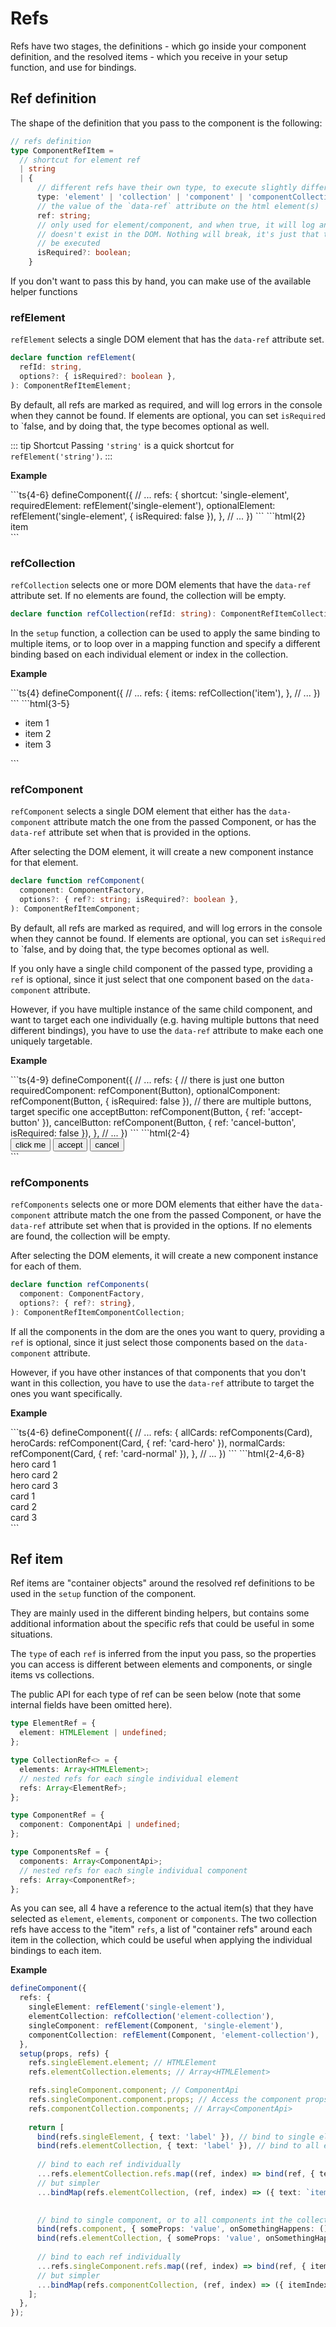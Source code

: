 # Refs

Refs have two stages, the definitions - which go inside your component definition, and the resolved
items - which you receive in your setup function, and use for bindings.

## Ref definition

The shape of the definition that you pass to the component is the following:

```ts
// refs definition
type ComponentRefItem =
  // shortcut for element ref
  | string
  | {
      // different refs have their own type, to execute slightly different logic on them
      type: 'element' | 'collection' | 'component' | 'componentCollection';
      // the value of the `data-ref` attribute on the html element(s)
      ref: string;
      // only used for element/component, and when true, it will log an error if the element
      // doesn't exist in the DOM. Nothing will break, it's just that the bindings will not
      // be executed  
      isRequired?: boolean;
    }
```

If you don't want to pass this by hand, you can make use of the available helper functions

### refElement

`refElement` selects a single DOM element that has the `data-ref` attribute set.

```ts
declare function refElement(
  refId: string,
  options?: { isRequired?: boolean },
): ComponentRefItemElement;
```

By default, all refs are marked as required, and will log errors in the console when they cannot
be found. If elements are optional, you can set `isRequired` to `false, and by doing that, the type
becomes optional as well.

::: tip Shortcut
Passing `'string'` is a quick shortcut for `refElement('string')`.
:::

**Example**

<code-group>
<code-block title="Component">
```ts{4-6}
defineComponent({
  // ...
  refs: {
    shortcut: 'single-element',
    requiredElement: refElement('single-element'),
    optionalElement: refElement('single-element', { isRequired: false }),
  },
  // ...
})
```
</code-block>

<code-block title="Template">
```html{2}
<div>
  <div data-ref="single-element">item</div>
</div>
```
</code-block>
</code-group>

### refCollection

`refCollection` selects one or more DOM elements that have the `data-ref` attribute set. If no
elements are found, the collection will be empty.

```ts
declare function refCollection(refId: string): ComponentRefItemCollection;
```

In the `setup` function, a collection can be used to apply the same binding to multiple items,
or to loop over in a mapping function and specify a different binding based on each individual
element or index in the collection.

**Example**

<code-group>
<code-block title="Component">
```ts{4}
defineComponent({
  // ...
  refs: {
    items: refCollection('item'),
  },
  // ...
})
```
</code-block>

<code-block title="Template">
```html{3-5}
<div>
  <ul>
    <li data-ref="item">item 1</li>
    <li data-ref="item">item 2</li>
    <li data-ref="item">item 3</li>
  </ul>
</div>
```
</code-block>
</code-group>

### refComponent

`refComponent` selects a single DOM element that either has the `data-component` attribute match
the one from the passed Component, or has the `data-ref` attribute set when that is provided in
the options.

After selecting the DOM element, it will create a new component instance for that element.

```ts
declare function refComponent(
  component: ComponentFactory,
  options?: { ref?: string; isRequired?: boolean },
): ComponentRefItemComponent;
```


By default, all refs are marked as required, and will log errors in the console when they cannot
be found. If elements are optional, you can set `isRequired` to `false, and by doing that, the type
becomes optional as well.

If you only have a single child component of the passed type, providing a `ref` is optional, since
it just select that one component based on the `data-component` attribute.

However, if you have multiple instance of the same child component, and want to target each one
individually (e.g. having multiple buttons that need different bindings), you have to use the
`data-ref` attribute to make each one uniquely targetable.

**Example**

<code-group>
<code-block title="Component">
```ts{4-9}
defineComponent({
  // ...
  refs: {
    // there is just one button
    requiredComponent: refComponent(Button),
    optionalComponent: refComponent(Button, { isRequired: false }),
    // there are multiple buttons, target specific one
    acceptButton: refComponent(Button, { ref: 'accept-button' }),
    cancelButton: refComponent(Button, { ref: 'cancel-button', isRequired: false }),
  },
  // ...
})
```
</code-block>

<code-block title="Template">
```html{2-4}
<div>
  <button data-component="button">click me</button>
  <button data-component="button" data-ref="accept-button">accept</button>
  <button data-component="button" data-ref="cancel-button">cancel</button>
</div>
```
</code-block>
</code-group>

### refComponents

`refComponents` selects one or more DOM elements that either have the `data-component` attribute
match the one from the passed Component, or have the `data-ref` attribute set when that is
provided in the options. If no elements are found, the collection will be empty.

After selecting the DOM elements, it will create a new component instance for each of them.

```ts
declare function refComponents(
  component: ComponentFactory,
  options?: { ref?: string},
): ComponentRefItemComponentCollection;
```

If all the components in the dom are the ones you want to query, providing a `ref` is optional,
since it just select those components based on the `data-component` attribute.

However, if you have other instances of that components that you don't want in this collection,
you have to use the `data-ref` attribute to target the ones you want specifically.

**Example**

<code-group>
<code-block title="Component">
```ts{4-6}
defineComponent({
  // ...
  refs: {
    allCards: refComponents(Card),
    heroCards: refComponent(Card, { ref: 'card-hero' }),
    normalCards: refComponent(Card, { ref: 'card-normal' }),
  },
  // ...
})
```
</code-block>

<code-block title="Template">
```html{2-4,6-8}
<div>
  <div data-component="card" data-ref="card-hero">hero card 1</div>
  <div data-component="card" data-ref="card-hero">hero card 2</div>
  <div data-component="card" data-ref="card-hero">hero card 3</div>
  
  <div data-component="card" data-ref="card-normal">card 1</div>
  <div data-component="card" data-ref="card-normal">card 2</div>
  <div data-component="card" data-ref="card-normal">card 3</div>
</div>
```
</code-block>
</code-group>

## Ref item

Ref items are "container objects" around the resolved ref definitions to be used in the `setup`
function of the component.

They are mainly used in the different binding helpers, but contains some additional information
about the specific refs that could be useful in some situations.

The `type` of each `ref` is inferred from the input you pass, so the properties you can access
is different between elements and components, or single items vs collections.

The public API for each type of ref can be seen below (note that some internal fields have been
 omitted here).

```ts
type ElementRef = {
  element: HTMLElement | undefined;
};

type CollectionRef<> = {
  elements: Array<HTMLElement>;
  // nested refs for each single individual element
  refs: Array<ElementRef>;
};

type ComponentRef = {
  component: ComponentApi | undefined;
};

type ComponentsRef = {
  components: Array<ComponentApi>;
  // nested refs for each single individual component
  refs: Array<ComponentRef>;
};
```

As you can see, all 4 have a reference to the actual item(s) that they have selected as `element`, 
`elements`, `component` or `components`. The two collection refs have access to the "item" `refs`,
a list of "container refs" around each item in the collection, which could be useful when applying
the individual bindings to each item.

**Example**

```ts
defineComponent({
  refs: {
    singleElement: refElement('single-element'),
    elementCollection: refCollection('element-collection'),
    singleComponent: refElement(Component, 'single-element'),
    componentCollection: refElement(Component, 'element-collection'),
  },
  setup(props, refs) {
    refs.singleElement.element; // HTMLElement
    refs.elementCollection.elements; // Array<HTMLElement>

    refs.singleComponent.component; // ComponentApi
    refs.singleComponent.component.props; // Access the component props, useful for intial state
    refs.componentCollection.components; // Array<ComponentApi>
    
    return [
      bind(refs.singleElement, { text: 'label' }), // bind to single element
      bind(refs.elementCollection, { text: 'label' }), // bind to all elements in the collection
      
      // bind to each ref individually
      ...refs.elementCollection.refs.map((ref, index) => bind(ref, { text: `item ${index}` })),
      // but simpler
      ...bindMap(refs.elementCollection, (ref, index) => ({ text: `item ${index}` })),
      

      // bind to single component, or to all components int the collection
      bind(refs.component, { someProps: 'value', onSomethingHappens: () => console.log('Yo') }),
      bind(refs.elementCollection, { someProps: 'value', onSomethingHappens: () => console.log('Yo') }),
      
      // bind to each ref individually
      ...refs.singleComponent.refs.map((ref, index) => bind(ref, { itemIndex: index })),
      // but simpler
      ...bindMap(refs.componentCollection, (ref, index) => ({ itemIndex: index })),
    ];
  },
});
```
